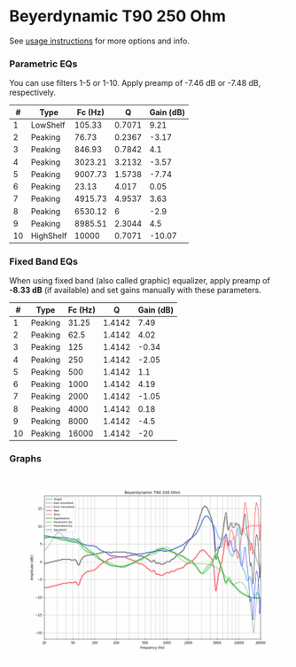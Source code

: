# Beyerdynamic T90 250 Ohm
See [usage instructions](https://github.com/jaakkopasanen/AutoEq#usage) for more options and info.

### Parametric EQs
You can use filters 1-5 or 1-10. Apply preamp of -7.46 dB or -7.48 dB, respectively.

|   # | Type      |   Fc (Hz) |      Q |   Gain (dB) |
|-----|-----------|-----------|--------|-------------|
|   1 | LowShelf  |    105.33 | 0.7071 |        9.21 |
|   2 | Peaking   |     76.73 | 0.2367 |       -3.17 |
|   3 | Peaking   |    846.93 | 0.7842 |        4.1  |
|   4 | Peaking   |   3023.21 | 3.2132 |       -3.57 |
|   5 | Peaking   |   9007.73 | 1.5738 |       -7.74 |
|   6 | Peaking   |     23.13 | 4.017  |        0.05 |
|   7 | Peaking   |   4915.73 | 4.9537 |        3.63 |
|   8 | Peaking   |   6530.12 | 6      |       -2.9  |
|   9 | Peaking   |   8985.51 | 2.3044 |        4.5  |
|  10 | HighShelf |  10000    | 0.7071 |      -10.07 |

### Fixed Band EQs
When using fixed band (also called graphic) equalizer, apply preamp of **-8.33 dB** (if available) and set gains manually with these parameters.

|   # | Type    |   Fc (Hz) |      Q |   Gain (dB) |
|-----|---------|-----------|--------|-------------|
|   1 | Peaking |     31.25 | 1.4142 |        7.49 |
|   2 | Peaking |     62.5  | 1.4142 |        4.02 |
|   3 | Peaking |    125    | 1.4142 |       -0.34 |
|   4 | Peaking |    250    | 1.4142 |       -2.05 |
|   5 | Peaking |    500    | 1.4142 |        1.1  |
|   6 | Peaking |   1000    | 1.4142 |        4.19 |
|   7 | Peaking |   2000    | 1.4142 |       -1.05 |
|   8 | Peaking |   4000    | 1.4142 |        0.18 |
|   9 | Peaking |   8000    | 1.4142 |       -4.5  |
|  10 | Peaking |  16000    | 1.4142 |      -20    |

### Graphs
![](./Beyerdynamic%20T90%20250%20Ohm.png)
